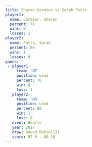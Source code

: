 ```yaml
---
title: Sharon Cormier vs Sarah Potts
player1:               
  name: Cormier, Sharon
  percent: 76          
  wins: 0              
  losses: 1            
player2:               
  name: Potts, Sarah   
  percent: 86          
  wins: 1              
  losses: 0            
games:
 - player1:        
     team: 'NT'    
     position: Lead
     percent: 76   
     win: 0        
     loss: 1       
   player2:        
     team: 'NO'    
     position: Lead
     percent: 86   
     win: 1        
     loss: 0       
   event: Hearts        
   year: 2017           
   draw: Round Robin(17)
   score: NT 6 - NO 10  
---
```

